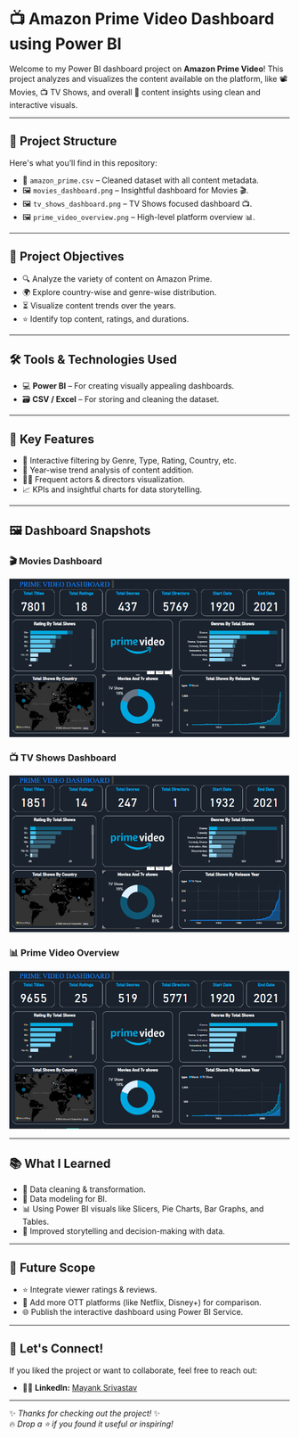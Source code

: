 # 📺 Amazon Prime Video Dashboard using Power BI

Welcome to my Power BI dashboard project on **Amazon Prime Video**! This project analyzes and visualizes the content available on the platform, like 📽 Movies, 📺 TV Shows, and overall 🎯 content insights using clean and interactive visuals.

---

## 📁 Project Structure

Here's what you’ll find in this repository:

- 📂 `amazon_prime.csv` – Cleaned dataset with all content metadata.
- 🖼 `movies_dashboard.png` – Insightful dashboard for Movies 🎬.
- 🖼 `tv_shows_dashboard.png` – TV Shows focused dashboard 📺.
- 🖼 `prime_video_overview.png` – High-level platform overview 📊.

---

## 🎯 Project Objectives

- 🔍 Analyze the variety of content on Amazon Prime.
- 🌍 Explore country-wise and genre-wise distribution.
- ⏳ Visualize content trends over the years.
- ⭐ Identify top content, ratings, and durations.

---

## 🛠️ Tools & Technologies Used

- 💻 **Power BI** – For creating visually appealing dashboards.
- 🗃 **CSV / Excel** – For storing and cleaning the dataset.

---

## 🌟 Key Features

- 🎨 Interactive filtering by Genre, Type, Rating, Country, etc.
- 🧭 Year-wise trend analysis of content addition.
- 🧑‍🎤 Frequent actors & directors visualization.
- 📈 KPIs and insightful charts for data storytelling.

---

## 🖼️ Dashboard Snapshots

### 🎬 Movies Dashboard
![Movies Dashboard](https://github.com/miracleicon/amazon-prime-powerbi-dashboard/blob/main/Movies.PNG)

### 📺 TV Shows Dashboard
![TV Shows Dashboard](https://github.com/miracleicon/amazon-prime-powerbi-dashboard/blob/main/TvVShows.PNG)

### 📊 Prime Video Overview
![Prime Video Overview](https://github.com/miracleicon/amazon-prime-powerbi-dashboard/blob/main/Prime%20Video.PNG)

---

## 📚 What I Learned

- 🧹 Data cleaning & transformation.
- 📐 Data modeling for BI.
- 📊 Using Power BI visuals like Slicers, Pie Charts, Bar Graphs, and Tables.
- 🧠 Improved storytelling and decision-making with data.

---

## 🚀 Future Scope

- ⭐ Integrate viewer ratings & reviews.
- 📶 Add more OTT platforms (like Netflix, Disney+) for comparison.
- 🌐 Publish the interactive dashboard using Power BI Service.

---

## 🔗 Let's Connect!

If you liked the project or want to collaborate, feel free to reach out:

- 👨‍💼 **LinkedIn:** [Mayank Srivastav](https://www.linkedin.com/in/mayank-srivastav-58749a28b/)

---

✨ _Thanks for checking out the project!_ ✨  
🔥 _Drop a ⭐ if you found it useful or inspiring!_
